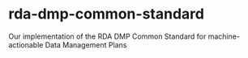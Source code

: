 # rda-dmp-common-standard
Our implementation of the RDA DMP Common Standard for machine-actionable Data Management Plans
